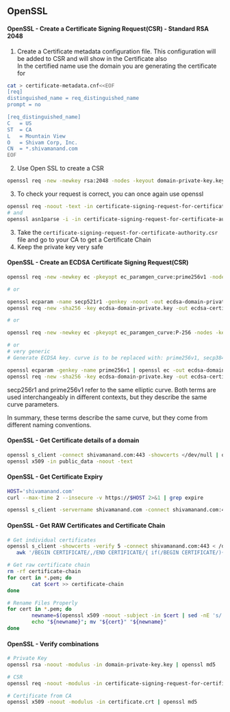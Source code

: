 ## OpenSSL

#### OpenSSL - Create a Certificate Signing Request(CSR) - Standard RSA 2048
1. Create a Certificate metadata configuration file. This configuration will be added to CSR and will show in the Certificate also  
In the certified name use the domain you are generating the certificate for
```bash
cat > certificate-metadata.cnf<<EOF
[req]
distinguished_name = req_distinguished_name
prompt = no

[req_distinguished_name]
C   = US
ST  = CA
L   = Mountain View
O   = Shivam Corp, Inc.
CN  = *.shivamanand.com
EOF
```
2. Use Open SSL to create a CSR
```bash
openssl req -new -newkey rsa:2048 -nodes -keyout domain-private-key.key -out certificate-signing-request-for-certificate-authority.csr -config certificate-metadata.cnf
```
3. To check your request is correct, you can once again use openssl
```bash
openssl req -noout -text -in certificate-signing-request-for-certificate-authority.csr
# and
openssl asn1parse -i -in certificate-signing-request-for-certificate-authority.csr
```
3. Take the `certificate-signing-request-for-certificate-authority.csr ` file and go to your CA to get a Certificate Chain
4. Keep the private key very safe

#### OpenSSL - Create an ECDSA Certificate Signing Request(CSR)
```bash
openssl req -new -newkey ec -pkeyopt ec_paramgen_curve:prime256v1 -nodes -keyout ecdsa-domain-private.key -out ecdsa-certificate-signing-request-for-certificate-authority.csr -config certificate-metadata.cnf

# or

openssl ecparam -name secp521r1 -genkey -noout -out ecdsa-domain-private.key
openssl req -new -sha256 -key ecdsa-domain-private.key -out ecdsa-certificate-signing-request-for-certificate-authority.csr -config certificate-metadata.cnf

# or

openssl req -new -newkey ec -pkeyopt ec_paramgen_curve:P-256 -nodes -keyout ecdsa-domain-private.key -out ecdsa-certificate-signing-request-for-certificate-authority.csr -config certificate-metadata.cnf

# or 
# very generic
# Generate ECDSA key. curve is to be replaced with: prime256v1, secp384r1, secp521r1, or any other supported elliptic curve:

openssl ecparam -genkey -name prime256v1 | openssl ec -out ecdsa-domain-private.key
openssl req -new -sha256 -key ecdsa-domain-private.key -out ecdsa-certificate-signing-request-for-certificate-authority.csr -config certificate-metadata.cnf
```

secp256r1 and prime256v1 refer to the same elliptic curve. Both terms are used interchangeably in different contexts, but they describe the same curve parameters.

In summary, these terms describe the same curve, but they come from different naming conventions.
#### OpenSSL - Get Certificate details of a domain 
```bash
openssl s_client -connect shivamanand.com:443 -showcerts </dev/null | openssl x509 -outform pem > public_data
openssl x509 -in public_data -noout -text

```
#### OpenSSL - Get Certificate Expiry 
```bash
HOST='shivamanand.com'
curl --max-time 2 --insecure -v https://$HOST 2>&1 | grep expire
```
```bash
openssl s_client -servername shivamanand.com -connect shivamanand.com:443 < /dev/null | openssl x509 -text  | grep "Not After"
```


#### OpenSSL - Get RAW Certificates and Certificate Chain
```bash
# Get individual certificates
openssl s_client -showcerts -verify 5 -connect shivamanand.com:443 < /dev/null |
   awk '/BEGIN CERTIFICATE/,/END CERTIFICATE/{ if(/BEGIN CERTIFICATE/){a++}; out="cert"a".pem"; print >out}'

# Get raw certificate chain
rm -rf certificate-chain
for cert in *.pem; do 
        cat $cert >> certificate-chain
done

# Rename Files Properly
for cert in *.pem; do 
        newname=$(openssl x509 -noout -subject -in $cert | sed -nE 's/.*CN ?= ?(.*)/\1/; s/[ ,.*]/_/g; s/__/_/g; s/_-_/-/; s/^_//g;p' | tr '[:upper:]' '[:lower:]').pem
        echo "${newname}"; mv "${cert}" "${newname}" 
done
```
#### OpenSSL - Verify combinations
```bash
# Private Key
openssl rsa -noout -modulus -in domain-private-key.key | openssl md5

# CSR 
openssl req -noout -modulus -in certificate-signing-request-for-certificate-authority.csr | openssl md5

# Certificate from CA
openssl x509 -noout -modulus -in certificate.crt | openssl md5
```

